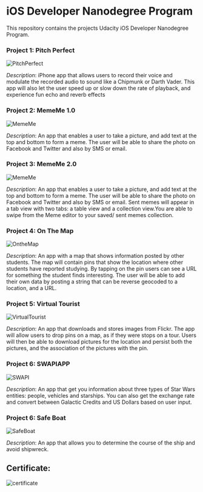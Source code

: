 # iOS Developer Nanodegree Program

This repository contains the projects Udacity iOS Developer Nanodegree Program.

### Project 1: Pitch Perfect

![PitchPerfect](https://user-images.githubusercontent.com/8853297/74908738-b9dbab80-53c7-11ea-9715-a4ae8f2e1f96.png)

*Description*: iPhone app that allows users to record their voice and modulate the recorded audio to sound like a Chipmunk or Darth Vader. This app will also let the user speed up or slow down the rate of playback, and experience fun echo and reverb effects

### Project 2: MemeMe 1.0

![MemeMe](https://user-images.githubusercontent.com/8853297/74908733-b8aa7e80-53c7-11ea-978e-41c9bc473238.png)

*Description*: An app that enables a user to take a picture, and add text at the top and bottom to form a meme. The user will be able to share the photo on Facebook and Twitter and also by SMS or email.

### Project 3: MemeMe 2.0

![MemeMe](https://user-images.githubusercontent.com/8853297/74908733-b8aa7e80-53c7-11ea-978e-41c9bc473238.png)

*Description*: An app that enables a user to take a picture, and add text at the top and bottom to form a meme. The user will be able to share the photo on Facebook and Twitter and also by SMS or email. Sent memes will appear in a tab view with two tabs: a table view and a collection view.You are able to swipe from the Meme editor to your saved/ sent memes collection.

### Project 4: On The Map

![OntheMap](https://user-images.githubusercontent.com/8853297/74908736-b9431500-53c7-11ea-93c3-7489ef870425.png)

*Description*: An app with a map that shows information posted by other students. The map will contain pins that show the location where other students have reported studying. By tapping on the pin users can see a URL for something the student finds interesting. The user will be able to add their own data by posting a string that can be reverse geocoded to a location, and a URL.

### Project 5: Virtual Tourist

![VirtualTourist](https://user-images.githubusercontent.com/8853297/74908743-bb0cd880-53c7-11ea-9222-1a2144ddacf7.png)

*Description*: An app that downloads and stores images from Flickr. The app will allow users to drop pins on a map, as if they were stops on a tour. Users will then be able to download pictures for the location and persist both the pictures, and the association of the pictures with the pin.

### Project 6: SWAPIAPP

![SWAPI](https://user-images.githubusercontent.com/8853297/74908742-ba744200-53c7-11ea-858a-d8af1d3b8a31.png)

*Description*: An app that get you information about three types of Star Wars entities: people, vehicles and starships. You can also get the exchange rate and convert between Galactic Credits and US Dollars based on user input.

### Project 6: Safe Boat

![SafeBoat](https://user-images.githubusercontent.com/8853297/74908740-b9dbab80-53c7-11ea-8d2b-67f89c45f8a8.png)

*Description*: An app that allows you to determine the course of the ship and avoid shipwreck.


## Certificate:
![certificate](https://user-images.githubusercontent.com/8853297/74907354-4ab08800-53c4-11ea-9367-ed763921ca3a.png)
